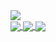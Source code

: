 <a href="https://github.com/deadly">
  <img src="https://komarev.com/ghpvc/?username=deadly&color=blueviolet" />
</a>
<br/>
<a href="https://github.com/deadly">
  <img align="center" src="https://github-readme-stats.vercel.app/api/top-langs/?username=deadly&theme=radical&card_width=495" />
</a>
<a href="https://github.com/deadly/Cyrillic">
  <img align="center" src="https://github-readme-stats.vercel.app/api/pin/?username=deadly&repo=cyrillic&theme=radical" />
</a>
<a href="https://github.com/deadly/server-badge-bug">
  <img align="center" src="https://github-readme-stats.vercel.app/api/pin/?username=deadly&repo=server-badge-bug&theme=radical" />
</a>
